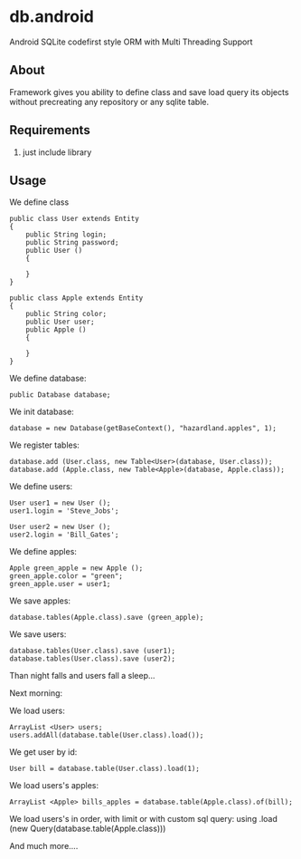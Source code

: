 db.android
================

Android SQLite codefirst style ORM with Multi Threading Support

About
-----------
Framework gives you ability to define class and save load query its objects without precreating any repository or any sqlite table.


Requirements
------------

1. just include library

Usage
-----
We define class

	public class User extends Entity
	{
		public String login;
		public String password;
		public User ()
		{
		
		}
	}

	public class Apple extends Entity
	{
		public String color;
		public User user;
		public Apple ()
		{
		
		}
	}

We define database:

	public Database database;

We init database:

	database = new Database(getBaseContext(), "hazardland.apples", 1);

We register tables:

	database.add (User.class, new Table<User>(database, User.class));
	database.add (Apple.class, new Table<Apple>(database, Apple.class));

We define users:

	User user1 = new User ();
	user1.login = 'Steve_Jobs';
	
	User user2 = new User ();
	user2.login = 'Bill_Gates';

We define apples:

	Apple green_apple = new Apple ();
	green_apple.color = "green";
	green_apple.user = user1;

We save apples:

	database.tables(Apple.class).save (green_apple);

We save users:

	database.tables(User.class).save (user1);
	database.tables(User.class).save (user2);

Than night falls and users fall a sleep...

Next morning:

We load users:

	ArrayList <User> users;
	users.addAll(database.table(User.class).load());

We get user by id:
  
	User bill = database.table(User.class).load(1);

We load users's apples:

	ArrayList <Apple> bills_apples = database.table(Apple.class).of(bill);

We load users's in order, with limit or with custom sql query: using .load (new Query(database.table(Apple.class)))


And much more....
  
